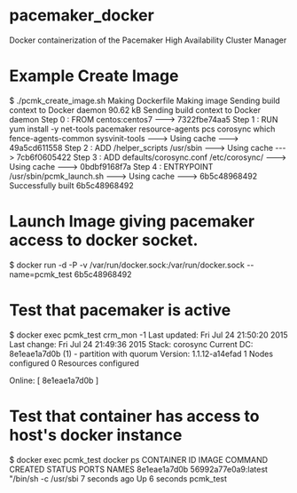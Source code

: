 # pacemaker_docker
Docker containerization of the Pacemaker High Availability Cluster Manager


# Example Create Image
$ ./pcmk_create_image.sh 
Making Dockerfile
Making image
Sending build context to Docker daemon 90.62 kB
Sending build context to Docker daemon 
Step 0 : FROM centos:centos7
 ---> 7322fbe74aa5
Step 1 : RUN yum install -y net-tools pacemaker resource-agents pcs corosync which fence-agents-common sysvinit-tools
 ---> Using cache
 ---> 49a5cd611558
Step 2 : ADD /helper_scripts /usr/sbin
 ---> Using cache
 ---> 7cb6f0605422
Step 3 : ADD defaults/corosync.conf /etc/corosync/
 ---> Using cache
 ---> 0bdbf9168f7a
Step 4 : ENTRYPOINT /usr/sbin/pcmk_launch.sh
 ---> Using cache
 ---> 6b5c48968492
Successfully built 6b5c48968492


# Launch Image giving pacemaker access to docker socket.
$ docker run -d -P -v /var/run/docker.sock:/var/run/docker.sock  --name=pcmk_test 6b5c48968492

# Test that pacemaker is active
$ docker exec pcmk_test crm_mon -1
Last updated: Fri Jul 24 21:50:20 2015
Last change: Fri Jul 24 21:49:36 2015
Stack: corosync
Current DC: 8e1eae1a7d0b (1) - partition with quorum
Version: 1.1.12-a14efad
1 Nodes configured
0 Resources configured


Online: [ 8e1eae1a7d0b ]

# Test that container has access to host's docker instance
$ docker exec pcmk_test docker ps
CONTAINER ID        IMAGE                 COMMAND                CREATED             STATUS              PORTS               NAMES
8e1eae1a7d0b        56992a77e0a9:latest   "/bin/sh -c /usr/sbi   7 seconds ago       Up 6 seconds                            pcmk_test        
